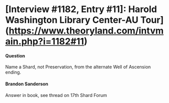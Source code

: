 # [Interview #1182, Entry #11]: Harold Washington Library Center-AU Tour](https://www.theoryland.com/intvmain.php?i=1182#11)

#### Question

Name a Shard, not Preservation, from the alternate Well of Ascension ending.

#### Brandon Sanderson

Answer in book, see thread on 17th Shard Forum

